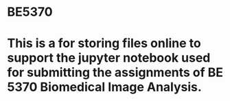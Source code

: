 # BE5370
# This is a for storing files online to support the jupyter notebook used for submitting the assignments of BE 5370 Biomedical Image Analysis.

